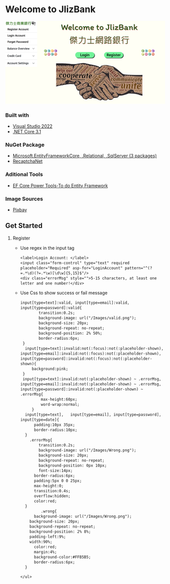 # Welcome to JlizBank
<img src="/ImgForIntro/Home.png"/>

### Built with
<ul>
	<li><a href='https://visualstudio.microsoft.com/zh-hant/vs/'>Visual Studio 2022</a></li>
	<li><a href='https://docs.microsoft.com/zh-tw/dotnet/core/whats-new/dotnet-core-3-1'>.NET Core 3.1</a></li>
</ul>

### NuGet Package
<ul>
	<li><a href='https://docs.microsoft.com/zh-tw/ef/core/'>Microsoft.EntityFrameworkCore, .Relational, .SqlServer (3 packages)</a></li>
	<li><a href='https://github.com/tanveery/recaptcha-net'>RecaptchaNet</a></li>
</ul>

### Aditional Tools
<ul>
	<li><a href='https://marketplace.visualstudio.com/items?itemName=ErikEJ.EFCorePowerTools'>EF Core Power Tools-To do Entity Framework</a></li>
</ul>

### Image Sources
<ul>
	<li><a href='https://pixabay.com/'>Pixbay</a></li>
</ul>

## Get Started
<ol>
	<li>Register</li>
	<ul>
		<li>Use regex in the input tag</li>

```
<label>Login Account: </label>
<input class="form-control" type="text" required placeholder="Required" asp-for="LoginAccount" pattern="^(?=.*\d)(?=.*\w)[\d\w]{5,15}$"/>
<div class="errorMsg" style="">5-15 characters, at least one letter and one number!</div>
```

<li>Use Css to show success or fail message</li>

```
input[type=text]:valid, input[type=email]:valid, input[type=password]:valid{
        transition:0.2s;
        background-image: url("/Images/valid.png");
        background-size: 20px;
        background-repeat: no-repeat;
        background-position: 2% 50%;
        border-radius:6px;
 }
  input[type=text]:invalid:not(:focus):not(:placeholder-shown), input[type=email]:invalid:not(:focus):not(:placeholder-shown), input[type=password]:invalid:not(:focus):not(:placeholder-shown){
     background:pink;
 }
 input[type=text]:invalid:not(:placeholder-shown) ~ .errorMsg,  input[type=email]:invalid:not(:placeholder-shown) ~ .errorMsg,  input[type=password]:invalid:not(:placeholder-shown) ~ .errorMsg{
         max-height:60px;
         word-wrap:normal;
     }
  input[type=text],   input[type=email], input[type=password], input[type=date]{
      padding:10px 35px;
      border-radius:10px;
  }
    .errorMsg{
        transition:0.2s;
        background-image: url("/Images/Wrong.png");
        background-size: 20px;
        background-repeat: no-repeat;
        background-position: 0px 10px;
        font-size:14px;
      border-radius:6px;
      padding:5px 0 0 25px;
      max-height:0;
      transition:0.4s;
      overflow:hidden;
      color:red;
  }
         .wrong{
      background-image: url("/Images/Wrong.png");
    background-size: 20px;
    background-repeat: no-repeat;
    background-position: 2% 8%;
    padding-left:9%;
    width:90%;
      color:red; 
      margin:4%;
      background-color:#FFB5B5;
      border-radius:6px;
  }
```
	</ul>
</ol>
